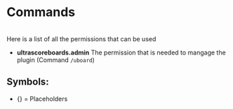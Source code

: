 # Commands
<br>
Here is a list of all the permissions that can be used<br>

* **ultrascoreboards.admin** The permission that is needed to mangage the plugin
  (Command ``/uboard``) <!--- < The command that is linked to the permission--> <br> <!--- <<<< THIS ONE ONLY ON THE LAST COMMAND-->

## Symbols:
 - {} = Placeholders
